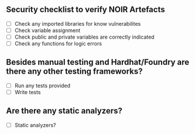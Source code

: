 ## Security checklist to verify NOIR Artefacts
- [ ] Check any imported libraries for know vulnerabilites
- [ ] Check variable assignment
- [ ] Check public and private variables are correctly indicated
- [ ] Check any functions for logic errors

## Besides manual testing and Hardhat/Foundry are there any other testing frameworks?
- [ ] Run any tests provided
- [ ] Write tests

## Are there any static analyzers?
- [ ] Static analyzers?
